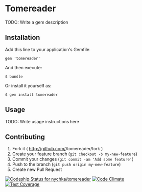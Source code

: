# Tomereader

TODO: Write a gem description

## Installation

Add this line to your application's Gemfile:

    gem 'tomereader'

And then execute:

    $ bundle

Or install it yourself as:

    $ gem install tomereader

## Usage

TODO: Write usage instructions here

## Contributing

1. Fork it ( http://github.com/<my-github-username>/tomereader/fork )
2. Create your feature branch (`git checkout -b my-new-feature`)
3. Commit your changes (`git commit -am 'Add some feature'`)
4. Push to the branch (`git push origin my-new-feature`)
5. Create new Pull Request

[ ![Codeship Status for nychka/tomereader](https://www.codeship.io/projects/8595e280-3da0-0132-0fb6-028472313e2c/status)](https://www.codeship.io/projects/43314)
[![Code Climate](https://codeclimate.com/github/nychka/tomereader/badges/gpa.svg)](https://codeclimate.com/github/nychka/tomereader)
[![Test Coverage](https://codeclimate.com/github/nychka/tomereader/badges/coverage.svg)](https://codeclimate.com/github/nychka/tomereader)
